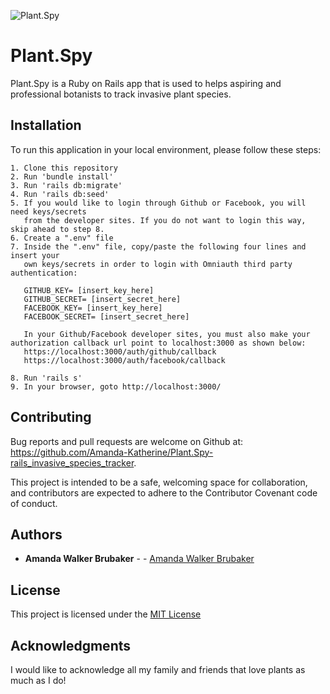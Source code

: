 ![Plant.Spy](./assets/images/cover_photo.png)

# Plant.Spy

Plant.Spy is a Ruby on Rails app that is used to helps aspiring and professional botanists to track invasive plant species. 

## Installation

To run this application in your local environment, please follow these steps:

```
1. Clone this repository
2. Run 'bundle install'
3. Run 'rails db:migrate'
4. Run 'rails db:seed'
5. If you would like to login through Github or Facebook, you will need keys/secrets
   from the developer sites. If you do not want to login this way, skip ahead to step 8.
6. Create a ".env" file
7. Inside the ".env" file, copy/paste the following four lines and insert your
   own keys/secrets in order to login with Omniauth third party authentication:

   GITHUB_KEY= [insert_key_here]
   GITHUB_SECRET= [insert_secret_here]
   FACEBOOK_KEY= [insert_key_here]
   FACEBOOK_SECRET= [insert_secret_here]

   In your Github/Facebook developer sites, you must also make your authorization callback url point to localhost:3000 as shown below:
   https://localhost:3000/auth/github/callback
   https://localhost:3000/auth/facebook/callback

8. Run 'rails s'
9. In your browser, goto http://localhost:3000/
```


## Contributing

Bug reports and pull requests are welcome on Github at:
https://github.com/Amanda-Katherine/Plant.Spy-rails_invasive_species_tracker.

This project is intended to be a safe, welcoming space for collaboration, and contributors are expected to adhere to the Contributor Covenant code of conduct.
 

## Authors

* **Amanda Walker Brubaker** - - [Amanda Walker Brubaker](https://github.com/Amanda-Katherine)


## License

This project is licensed under the [MIT License](https://opensource.org/licenses/MIT)


## Acknowledgments

I would like to acknowledge all my family and friends that love plants as much as I do! 
